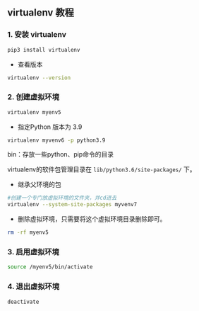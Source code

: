 ## virtualenv 教程

### 1. 安装 virtualenv

```bash
pip3 install virtualenv
```

- 查看版本

```bash
virtualenv --version
```

### 2. 创建虚拟环境

```bash
virtualenv myenv5
```

- 指定Python 版本为 3.9

```bash
virtualenv myvenv6 -p python3.9
```

bin：存放一些python、pip命令的目录

virtualenv的软件包管理目录在 `lib/python3.6/site-packages/` 下。

- 继承父环境的包

```bash
#创建一个专门放虚拟环境的文件夹，并cd进去
virtualenv --system-site-packages myvenv7
```

- 删除虚拟环境，只需要将这个虚拟环境目录删除即可。

```bash
rm -rf myenv5
```

### 3. **启用虚拟环境**

```bash
source /myenv5/bin/activate
```


### 4. **退出虚拟环境**

```bash
deactivate
```

